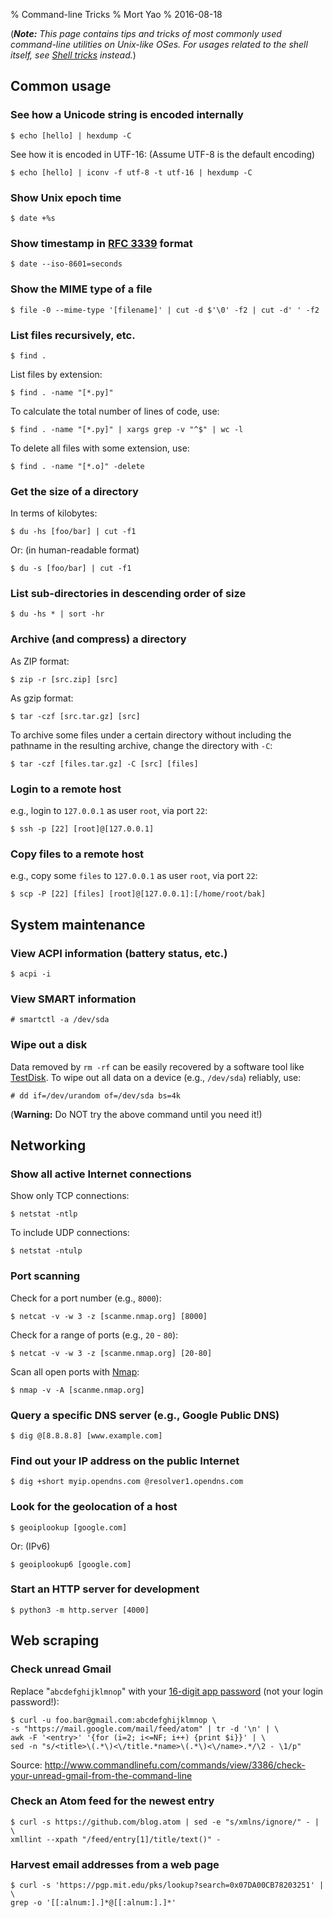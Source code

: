 % Command-line Tricks
% Mort Yao
% 2016-08-18

(***Note:** This page contains tips and tricks of most commonly used command-line utilities on Unix-like OSes. For usages related to the shell itself, see [Shell tricks](/unix/shell) instead.*)

## Common usage

### See how a Unicode string is encoded internally

    $ echo [hello] | hexdump -C

See how it is encoded in UTF-16: (Assume UTF-8 is the default encoding)

    $ echo [hello] | iconv -f utf-8 -t utf-16 | hexdump -C

### Show Unix epoch time

    $ date +%s

### Show timestamp in [RFC 3339](https://tools.ietf.org/html/rfc3339) format

    $ date --iso-8601=seconds

### Show the MIME type of a file

    $ file -0 --mime-type '[filename]' | cut -d $'\0' -f2 | cut -d' ' -f2

### List files recursively, etc.

    $ find .

List files by extension:

    $ find . -name "[*.py]"

To calculate the total number of lines of code, use:

    $ find . -name "[*.py]" | xargs grep -v "^$" | wc -l

To delete all files with some extension, use:

    $ find . -name "[*.o]" -delete

### Get the size of a directory

In terms of kilobytes:

    $ du -hs [foo/bar] | cut -f1

Or: (in human-readable format)

    $ du -s [foo/bar] | cut -f1

### List sub-directories in descending order of size

    $ du -hs * | sort -hr

### Archive (and compress) a directory

As ZIP format:

    $ zip -r [src.zip] [src]

As gzip format:

    $ tar -czf [src.tar.gz] [src]

To archive some files under a certain directory without including the pathname in the resulting archive, change the directory with `-C`:

    $ tar -czf [files.tar.gz] -C [src] [files]



### Login to a remote host

e.g., login to `127.0.0.1` as user `root`, via port `22`:

    $ ssh -p [22] [root]@[127.0.0.1]

### Copy files to a remote host

e.g., copy some `files` to `127.0.0.1` as user `root`, via port `22`:

    $ scp -P [22] [files] [root]@[127.0.0.1]:[/home/root/bak]



## System maintenance

### View ACPI information (battery status, etc.)

    $ acpi -i

### View SMART information

    # smartctl -a /dev/sda

### Wipe out a disk

Data removed by `rm -rf` can be easily recovered by a software tool like [TestDisk](http://www.cgsecurity.org/wiki/TestDisk). To wipe out all data on a device (e.g., `/dev/sda`) reliably, use:

    # dd if=/dev/urandom of=/dev/sda bs=4k

(**Warning:** Do NOT try the above command until you need it!)



## Networking

### Show all active Internet connections

Show only TCP connections:

    $ netstat -ntlp

To include UDP connections:

    $ netstat -ntulp

### Port scanning

Check for a port number (e.g., `8000`):

    $ netcat -v -w 3 -z [scanme.nmap.org] [8000]

Check for a range of ports (e.g., `20` - `80`):

    $ netcat -v -w 3 -z [scanme.nmap.org] [20-80]

Scan all open ports with [Nmap](https://nmap.org/):

    $ nmap -v -A [scanme.nmap.org]

### Query a specific DNS server (e.g., Google Public DNS)

    $ dig @[8.8.8.8] [www.example.com]

### Find out your IP address on the public Internet

    $ dig +short myip.opendns.com @resolver1.opendns.com

### Look for the geolocation of a host

    $ geoiplookup [google.com]

Or: (IPv6)

    $ geoiplookup6 [google.com]

### Start an HTTP server for development

    $ python3 -m http.server [4000]



## Web scraping

### Check unread Gmail

Replace "`abcdefghijklmnop`" with your [16-digit app password](https://security.google.com/settings/security/apppasswords) (not your login password!):

```console
$ curl -u foo.bar@gmail.com:abcdefghijklmnop \
-s "https://mail.google.com/mail/feed/atom" | tr -d '\n' | \
awk -F '<entry>' '{for (i=2; i<=NF; i++) {print $i}}' | \
sed -n "s/<title>\(.*\)<\/title.*name>\(.*\)<\/name>.*/\2 - \1/p"
```

Source: <http://www.commandlinefu.com/commands/view/3386/check-your-unread-gmail-from-the-command-line>

### Check an Atom feed for the newest entry

```console
$ curl -s https://github.com/blog.atom | sed -e "s/xmlns/ignore/" - | \
xmllint --xpath "/feed/entry[1]/title/text()" -
```

### Harvest email addresses from a web page

```console
$ curl -s 'https://pgp.mit.edu/pks/lookup?search=0x07DA00CB78203251' | \
grep -o '[[:alnum:].]*@[[:alnum:].]*'
```



```sh
```
